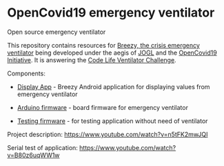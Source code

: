 # OpenCovid19 emergency ventilator
Open source emergency ventilator

This repository contains resources for
[Breezy, the crisis emergency ventilator](https://app.jogl.io/project/151)
being developed under the aegis of 
[JOGL](https://app.jogl.io/project/151) and the
[OpenCovid19 Initiative](https://app.jogl.io/program/2).  It is answering
the [Code Life Ventilator Challenge](https://www.agorize.com/en/challenges/code-life-challenge/).

Components:

 - [Display App](./display_app/README.md) - Breezy Android application for displaying values from emergency ventilator

 - [Arduino firmware](./firmware) - board firmware for emergency ventilator
 
 - [Testing firmware](./testing_firmware) - for testing application without need of ventilator


 Project description:   https://www.youtube.com/watch?v=n5tFK2mwJQI
   
 Serial test of application: https://www.youtube.com/watch?v=B80z6uqWW1w
   
   
